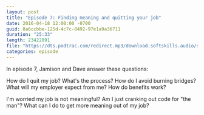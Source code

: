 ```yaml
---
layout: post
title: "Episode 7: Finding meaning and quitting your job"
date: 2016-04-18 12:00:00 -0700
guid: 8a6ccbbe-125d-4c7c-8492-97e1a9a36711
duration: "25:33"
length: 23422891
file: "https://dts.podtrac.com/redirect.mp3/download.softskills.audio/sse-007.mp3"
categories: episode
---
```






In episode 7, Jamison and Dave answer these questions:

How do I quit my job? What's the process? How do I avoid burning bridges? What will my employer expect from me? How do benefits work?

I'm worried my job is not meaningful? Am I just cranking out code for "the man"? What can I do to get more meaning out of my job?




